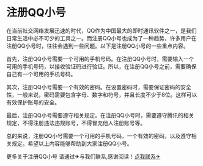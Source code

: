 # 注册QQ小号

在当前社交网络发展迅速的时代，QQ作为中国最大的即时通讯软件之一，是我们日常生活中必不可少的工具之一。而注册QQ小号也成为了一种趋势，许多用户在注册QQ小号时，往往会遇到一些问题。以下是注册QQ小号的一些重点内容。

首先，注册QQ小号需要一个可用的手机号码。在注册QQ小号时，需要输入一个可用的手机号码，以接收验证码进行验证。所以，在注册QQ小号之前，需要确保自己有一个可用的手机号码。

其次，注册QQ小号需要一个有效的密码。在设置密码时，需要保证密码的安全性，一般来说，密码需要包含字母、数字和符号，并且长度不少于8位。这样可以有效保护账号的安全。

最后，注册QQ小号需要遵守相关规定。在注册QQ小号时，需要遵守腾讯的相关规定，不得注册违法违规账号，不得冒充他人注册账号等。

总的来说，注册QQ小号需要一个可用的手机号码，一个有效的密码，以及遵守相关规定。希望以上内容能够帮助到大家注册QQ小号。

更多关于注册QQ小号 请通过✈与我们联系,感谢阅读！[点我联系✈](https://www.G208.com)